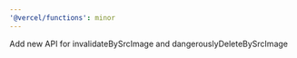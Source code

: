 ```yaml
---
'@vercel/functions': minor
---
```


Add new API for invalidateBySrcImage and dangerouslyDeleteBySrcImage
